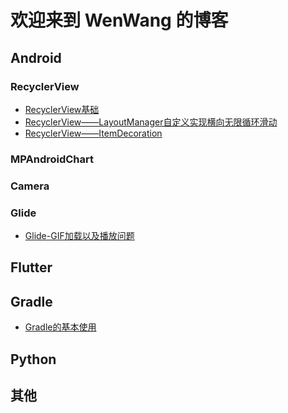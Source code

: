 # 欢迎来到 WenWang 的博客

## Android

### RecyclerView

 - [RecyclerView基础][1]
 - [RecyclerView——LayoutManager自定义实现横向无限循环滑动][2] 
 - [RecyclerView——ItemDecoration][3] 
 
### MPAndroidChart

### Camera

### Glide
- [Glide-GIF加载以及播放问题][4]

## Flutter

## Gradle
 - [Gradle的基本使用][5]
## Python

## 其他


  [1]: https://blog.csdn.net/ww897532167/article/details/85868622
  [2]: /android/recyclerview/RecyclerView-LayoutManager自定义实现横向无限循环滑动.md
  [3]: https://blog.csdn.net/ww897532167/article/details/86187058
  [4]: /android/glide/Android-Glide-GIF加载以及播放问题.md
  [5]: /gradle/gradle的简单使用.md

